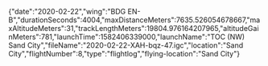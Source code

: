 {"date":"2020-02-22","wing":"BDG EN-B","durationSeconds":4004,"maxDistanceMeters":7635.526054678667,"maxAltitudeMeters":31,"trackLengthMeters":19804.976164207965,"altitudeGainMeters":781,"launchTime":1582406339000,"launchName":"TOC (NW) Sand City","fileName":"2020-02-22-XAH-bqz-47.igc","location":"Sand City","flightNumber":8,"type":"flightlog","flying-location":"Sand City"}
